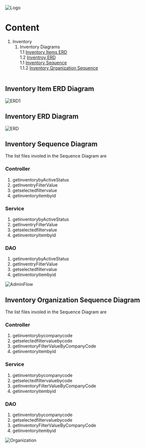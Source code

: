 ![Logo](https://github.com/GeppettoSoftware/StahlsTest/blob/master/docs/favicon.ico?raw=true"Logo")
# Content 
1. Inventory<br/>
    1. Inventory Diagrams<br/>
    1.1 [Inventory Items ERD](#inventory-item-erd-diagram)<br/>
    1.2 [Inventroy ERD](#inventory-erd-diagram)<br/>
    1.1 [Inventory Sequence](#inventory-sequence-diagram)<br/>
    1.1.2 [Inventory Qrganization Sequence](#inventory-organization-sequence-diagram)<br/>
   <br/>

## Inventory Item ERD Diagram 

![ERD1](https://github.com/GeppettoSoftware/StahlsTest/blob/master/docs/Finished%20Goods%20Adjustment%20ER%20Diagram.jpg?raw=true"ERD1")

## Inventory ERD Diagram 

![ERD](https://github.com/GeppettoSoftware/StahlsTest/blob/master/docs/Finished%20Goods%20ER%20Diagram.jpg?raw=true"ERD")

## Inventory Sequence Diagram
The list files involed in the Sequence Diagram are

### Controller<br/>
1. getinventorybyActiveStatus <br/>
1. getInventryFilterValue <br/>
1. getselectedfiltervalue <br/>
1. getinventoryitembyid <br/>

### Service<br/>
1. getinventorybyActiveStatus<br/>
1. getInventryFilterValue <br/>
1. getselectedfiltervalue <br/>
1. getinventoryitembyid <br/>

### DAO<br/>
1. getinventorybyActiveStatus <br/>
1. getInventryFilterValue <br/>
1. getselectedfiltervalue <br/>
1. getinventoryitembyid <br/>

![AdminFlow](https://github.com/GeppettoSoftware/StahlsTest/blob/master/docs/InventorySequenceDiagram(Admin_Flow).jpg?raw=true"AdminFlow")

## Inventory Organization Sequence Diagram

The list files involed in the Sequence Diagram are

### Controller<br/>
1. getinventorybycompanycode <br/>
1. getselectedfiltervaluebycode <br/>
1. getInventoryFilterValueByCompanyCode <br/>
1. getinventoryitembyid <br/>

### Service<br/>
1. getinventorybycompanycode <br/>
1. getselectedfiltervaluebycode <br/>
1. getInventoryFilterValueByCompanyCode <br/>
1. getinventoryitembyid <br/>

### DAO<br/>
1. getinventorybycompanycode <br/>
1. getselectedfiltervaluebycode <br/>
1. getInventoryFilterValueByCompanyCode <br/>
1. getinventoryitembyid <br/>

![Organization](https://github.com/GeppettoSoftware/StahlsTest/blob/master/docs/InventorySequenceDiagram(Organization_Flow).jpg?raw=true"Organization")
